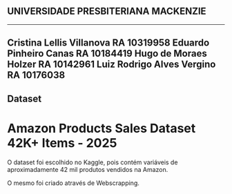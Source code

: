 ## UNIVERSIDADE PRESBITERIANA MACKENZIE
---------------------------------------
Cristina Lellis Villanova  RA 10319958
Eduardo Pinheiro Canas     RA 10184419
Hugo de Moraes Holzer      RA 10142961
Luiz Rodrigo Alves Vergino RA 10176038
---------------------------------------

## Dataset

# Amazon Products Sales Dataset 42K+ Items - 2025

O dataset foi escolhido no Kaggle, pois contém variáveis de aproximadamente 42 mil produtos vendidos na Amazon.

O mesmo foi criado através de Webscrapping.
